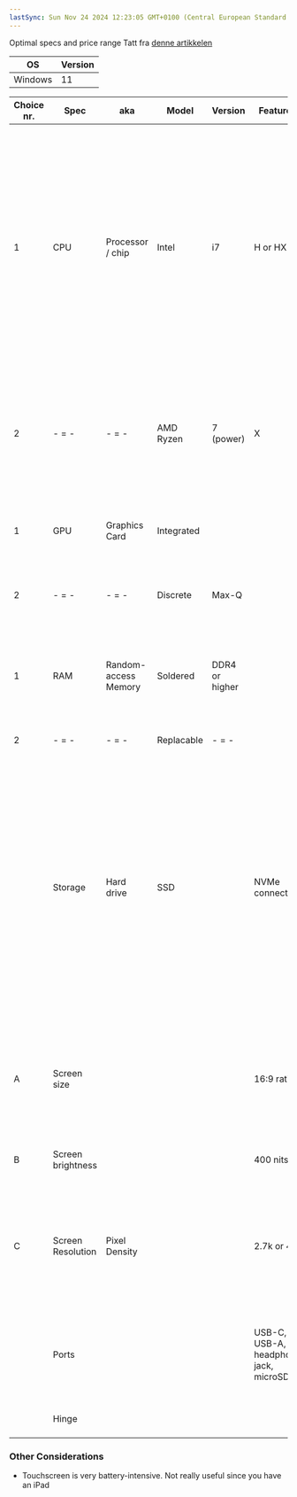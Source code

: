 ```yaml
---
lastSync: Sun Nov 24 2024 12:23:05 GMT+0100 (Central European Standard Time)
---
```

Optimal specs and price range
Tatt fra [denne artikkelen](https://www.wired.com/story/how-to-buy-the-right-laptop-for-you/)

| OS      | Version |
| ------- | ------- |
| Windows | 11      |

| Choice nr. | Spec              | aka                  | Model      | Version        | Features                              | Generation       | Size       | Merknad                                                                                                                                                                                                                                                                                          |
| ---------- | ----------------- | -------------------- | ---------- | -------------- | ------------------------------------- | ---------------- | ---------- | ------------------------------------------------------------------------------------------------------------------------------------------------------------------------------------------------------------------------------------------------------------------------------------------------ |
| 1          | CPU               | Processor / chip     | Intel      | i7             | H or HX                               | 10 gen or higher | -          | Høyeste i9. Y - battery life. U - power efficient. H - performance. HX - desktop replacement. 14 gen newest. "Name: i7-10350HX = version i7, 10th gen (350 is the gen version, higher is better, but higher gen is always best), HX - feature (Desktop replacement)"                             |
| 2          | - = -             | - = -                | AMD Ryzen  | 7 (power)      | X                                     | 7                | -          | Høyeste 9. X - perfomance, U - battery life. Gen 9 newest. "Name: AMD Ryzen 7600X = gen 7, 6 power, X - performance"                                                                                                                                                                             |
| 1          | GPU               | Graphics Card        | Integrated |                |                                       |                  | -          | Non-replaceable since it is soldered into the motherboard                                                                                                                                                                                                                                        |
| 2          | - = -             | - = -                | Discrete   | Max-Q          |                                       |                  | -          | A GPU that can be replaced and is more powerful                                                                                                                                                                                                                                                  |
| 1          | RAM               | Random-access Memory | Soldered   | DDR4 or higher |                                       |                  | 16GB       | The more the merrier! Non-replaceable since it is soldered into the motherboard. DDR RAM is speedy                                                                                                                                                                                               |
| 2          | - = -             | - = -                | Replacable | - = -          |                                       |                  | - = -      | The more the merrier!                                                                                                                                                                                                                                                                            |
|            | Storage           | Hard drive           | SSD        |                | NVMe connection                       |                  | 256 GB     | NVMe connection, which moves data in and out of the hard drive much quicker. Sometimes you'll find laptops with an SSD with NVMe to run the operating system but an older SATA drive to store files. This gives you the best of both worlds: speed where you need it, but still budget-friendly. |
| A          | Screen size       |                      |            |                | 16:9 ratio                            |                  | 14-15 inch | The ratio impacts the size of the screen. A 14 inch screen with a 16:9 ratio is bigger than a 14 inch screen with a 4:3 ratio.                                                                                                                                                                   |
| B          | Screen brightness |                      |            |                | 400 nits                              |                  |            | Could also go for 300 nits, but 400 is way better                                                                                                                                                                                                                                                |
| C          | Screen Resolution | Pixel Density        |            |                | 2.7k or 4k                            |                  |            | Always go for 1080p or higher. 2.7k will give a nicer experience at a lower price. 4k costs more, but is easier on the eyes                                                                                                                                                                      |
|            | Ports             |                      |            |                | USB-C, USB-A, headphone jack, microSD |                  |            | USB-C for charging, USB-A for connectivity, microSD for photo transfer from a camera                                                                                                                                                                                                             |
|            | Hinge             |                      |            |                |                                       |                  |            | Should be able to open with one hand                                                                                                                                                                                                                                                             |
### Other Considerations
- Touchscreen is very battery-intensive. Not really useful since you have an iPad